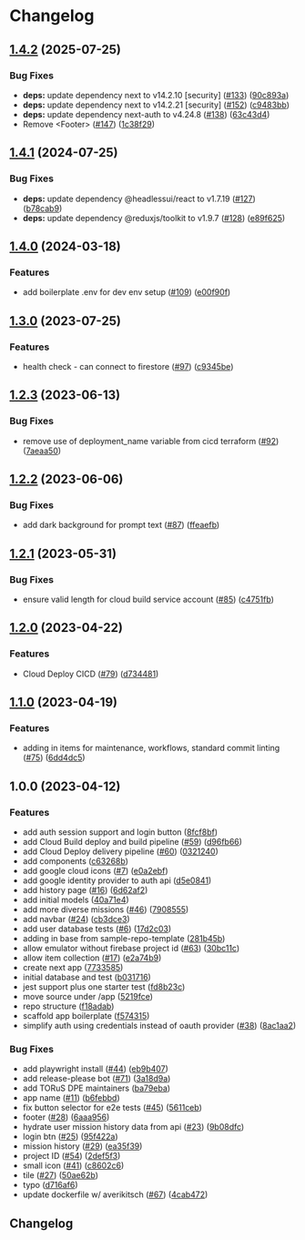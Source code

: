 # Changelog

## [1.4.2](https://github.com/GoogleCloudPlatform/developer-journey-app/compare/v1.4.1...v1.4.2) (2025-07-25)


### Bug Fixes

* **deps:** update dependency next to v14.2.10 [security] ([#133](https://github.com/GoogleCloudPlatform/developer-journey-app/issues/133)) ([90c893a](https://github.com/GoogleCloudPlatform/developer-journey-app/commit/90c893aad06718bc8d043cd3feb219e6f1deb8a0))
* **deps:** update dependency next to v14.2.21 [security] ([#152](https://github.com/GoogleCloudPlatform/developer-journey-app/issues/152)) ([c9483bb](https://github.com/GoogleCloudPlatform/developer-journey-app/commit/c9483bb8ad22a294552ec283b5d2ef352bd3a96f))
* **deps:** update dependency next-auth to v4.24.8 ([#138](https://github.com/GoogleCloudPlatform/developer-journey-app/issues/138)) ([63c43d4](https://github.com/GoogleCloudPlatform/developer-journey-app/commit/63c43d4de9e66a0272ed0c368c6ef5c79c1d6fa3))
* Remove &lt;Footer&gt; ([#147](https://github.com/GoogleCloudPlatform/developer-journey-app/issues/147)) ([1c38f29](https://github.com/GoogleCloudPlatform/developer-journey-app/commit/1c38f2967b4b470558bcc188bde4f6f68eb779f1))

## [1.4.1](https://github.com/GoogleCloudPlatform/developer-journey-app/compare/v1.4.0...v1.4.1) (2024-07-25)


### Bug Fixes

* **deps:** update dependency @headlessui/react to v1.7.19 ([#127](https://github.com/GoogleCloudPlatform/developer-journey-app/issues/127)) ([b78cab9](https://github.com/GoogleCloudPlatform/developer-journey-app/commit/b78cab98116929176a3e785c61a480969fc69747))
* **deps:** update dependency @reduxjs/toolkit to v1.9.7 ([#128](https://github.com/GoogleCloudPlatform/developer-journey-app/issues/128)) ([e89f625](https://github.com/GoogleCloudPlatform/developer-journey-app/commit/e89f6251314b2f19dd021e1bde05dbe60314ae0e))

## [1.4.0](https://github.com/GoogleCloudPlatform/developer-journey-app/compare/v1.3.0...v1.4.0) (2024-03-18)


### Features

* add boilerplate .env for dev env setup ([#109](https://github.com/GoogleCloudPlatform/developer-journey-app/issues/109)) ([e00f90f](https://github.com/GoogleCloudPlatform/developer-journey-app/commit/e00f90fd79cd957d31f752ba209565d24c9c8c74))

## [1.3.0](https://github.com/GoogleCloudPlatform/developer-journey-app/compare/v1.2.3...v1.3.0) (2023-07-25)


### Features

* health check - can connect to firestore ([#97](https://github.com/GoogleCloudPlatform/developer-journey-app/issues/97)) ([c9345be](https://github.com/GoogleCloudPlatform/developer-journey-app/commit/c9345be61ae426f6d15f9727b0402cffb18314dc))

## [1.2.3](https://github.com/GoogleCloudPlatform/developer-journey-app/compare/v1.2.2...v1.2.3) (2023-06-13)


### Bug Fixes

* remove use of deployment_name variable from cicd terraform ([#92](https://github.com/GoogleCloudPlatform/developer-journey-app/issues/92)) ([7aeaa50](https://github.com/GoogleCloudPlatform/developer-journey-app/commit/7aeaa50e96f86135ec5539dcf2e846fd98a8224d))

## [1.2.2](https://github.com/GoogleCloudPlatform/developer-journey-app/compare/v1.2.1...v1.2.2) (2023-06-06)


### Bug Fixes

* add dark background for prompt text ([#87](https://github.com/GoogleCloudPlatform/developer-journey-app/issues/87)) ([ffeaefb](https://github.com/GoogleCloudPlatform/developer-journey-app/commit/ffeaefbfce60bc7cc90e248b3ed4a044fef0c4a0))

## [1.2.1](https://github.com/GoogleCloudPlatform/developer-journey-app/compare/v1.2.0...v1.2.1) (2023-05-31)


### Bug Fixes

* ensure valid length for cloud build service account ([#85](https://github.com/GoogleCloudPlatform/developer-journey-app/issues/85)) ([c4751fb](https://github.com/GoogleCloudPlatform/developer-journey-app/commit/c4751fbea20a80c68a461a08eaecab90c22b20a6))

## [1.2.0](https://github.com/GoogleCloudPlatform/developer-journey-app/compare/v1.1.0...v1.2.0) (2023-04-22)


### Features

* Cloud Deploy CICD  ([#79](https://github.com/GoogleCloudPlatform/developer-journey-app/issues/79)) ([d734481](https://github.com/GoogleCloudPlatform/developer-journey-app/commit/d734481c2943f2357ecf0074f2b6e87fa01d55af))

## [1.1.0](https://github.com/GoogleCloudPlatform/developer-journey-app/compare/v1.0.0...v1.1.0) (2023-04-19)


### Features

* adding in items for maintenance, workflows, standard commit linting ([#75](https://github.com/GoogleCloudPlatform/developer-journey-app/issues/75)) ([6dd4dc5](https://github.com/GoogleCloudPlatform/developer-journey-app/commit/6dd4dc5d56c850c9340fcb105fe16a65c7406275))

## 1.0.0 (2023-04-12)


### Features

* add auth session support and login button ([8fcf8bf](https://github.com/GoogleCloudPlatform/developer-journey-app/commit/8fcf8bf108f0aeaf0113828e69577070df27c7e9))
* add Cloud Build deploy and build pipeline ([#59](https://github.com/GoogleCloudPlatform/developer-journey-app/issues/59)) ([d96fb66](https://github.com/GoogleCloudPlatform/developer-journey-app/commit/d96fb66bdbb6134e8e7a9dc4753daf36e313f129))
* add Cloud Deploy delivery pipeline ([#60](https://github.com/GoogleCloudPlatform/developer-journey-app/issues/60)) ([0321240](https://github.com/GoogleCloudPlatform/developer-journey-app/commit/032124021c9ab78aeb9d7d2ccc0248c3c55ff72f))
* add components ([c63268b](https://github.com/GoogleCloudPlatform/developer-journey-app/commit/c63268b24c8f229a08d03ae9b0d89d46cdd0033c))
* add google cloud icons ([#7](https://github.com/GoogleCloudPlatform/developer-journey-app/issues/7)) ([e0a2ebf](https://github.com/GoogleCloudPlatform/developer-journey-app/commit/e0a2ebfa6e38e61ebd7976d7eb2bc65e959eed49))
* add google identity provider to auth api ([d5e0841](https://github.com/GoogleCloudPlatform/developer-journey-app/commit/d5e0841a66b591f9d3a20ba93174ed4e3cf837fc))
* add history page ([#16](https://github.com/GoogleCloudPlatform/developer-journey-app/issues/16)) ([6d62af2](https://github.com/GoogleCloudPlatform/developer-journey-app/commit/6d62af23afd1199f287d59f799bfb5ecfbc813f2))
* add initial models ([40a71e4](https://github.com/GoogleCloudPlatform/developer-journey-app/commit/40a71e4d2de32f2164322081b4d199e99c1665a6))
* add more diverse missions ([#46](https://github.com/GoogleCloudPlatform/developer-journey-app/issues/46)) ([7908555](https://github.com/GoogleCloudPlatform/developer-journey-app/commit/790855504274d9c1093e13b16f30f7245bbd8bba))
* add navbar ([#24](https://github.com/GoogleCloudPlatform/developer-journey-app/issues/24)) ([cb3dce3](https://github.com/GoogleCloudPlatform/developer-journey-app/commit/cb3dce35d32289616337ec5fcbed460d7d41208f))
* add user database tests ([#6](https://github.com/GoogleCloudPlatform/developer-journey-app/issues/6)) ([17d2c03](https://github.com/GoogleCloudPlatform/developer-journey-app/commit/17d2c031a9bb3c14a6dc3a585e66cafff7deeece))
* adding in base from sample-repo-template ([281b45b](https://github.com/GoogleCloudPlatform/developer-journey-app/commit/281b45b43bf199aed392789eeace814e2e9c47a4))
* allow emulator without firebase project id ([#63](https://github.com/GoogleCloudPlatform/developer-journey-app/issues/63)) ([30bc11c](https://github.com/GoogleCloudPlatform/developer-journey-app/commit/30bc11c3af660ac9a387a395bff8d129bbbc72af))
* allow item collection ([#17](https://github.com/GoogleCloudPlatform/developer-journey-app/issues/17)) ([e2a74b9](https://github.com/GoogleCloudPlatform/developer-journey-app/commit/e2a74b938d3bfdf5f4c070983a676a24f98adb6d))
* create next app ([7733585](https://github.com/GoogleCloudPlatform/developer-journey-app/commit/7733585c9c56df7e13b5dda34846bd731e8e8fc8))
* initial database and test ([b031716](https://github.com/GoogleCloudPlatform/developer-journey-app/commit/b031716cce4f8eaf3bca044c6163c33822ad61d3))
* jest support plus one starter test ([fd8b23c](https://github.com/GoogleCloudPlatform/developer-journey-app/commit/fd8b23c80fd1a1fb33e4ca061bb1a511b3a1701a))
* move source under /app ([5219fce](https://github.com/GoogleCloudPlatform/developer-journey-app/commit/5219fce51557fa489e63ecc2715ee1c9732e3f2d))
* repo structure ([f18adab](https://github.com/GoogleCloudPlatform/developer-journey-app/commit/f18adabeeb43af62f871a98359f8e1699a4f39d4))
* scaffold app boilerplate ([f574315](https://github.com/GoogleCloudPlatform/developer-journey-app/commit/f5743155ca5151d31ae7eef3226e7c190ee28ffb))
* simplify auth using credentials instead of oauth provider ([#38](https://github.com/GoogleCloudPlatform/developer-journey-app/issues/38)) ([8ac1aa2](https://github.com/GoogleCloudPlatform/developer-journey-app/commit/8ac1aa217b0fc5a46c5d606b7d7dfb1b792f034f))


### Bug Fixes

* add playwright install ([#44](https://github.com/GoogleCloudPlatform/developer-journey-app/issues/44)) ([eb9b407](https://github.com/GoogleCloudPlatform/developer-journey-app/commit/eb9b407213a35fb15017af935f56f3d0a840e7b1))
* add release-please bot ([#71](https://github.com/GoogleCloudPlatform/developer-journey-app/issues/71)) ([3a18d9a](https://github.com/GoogleCloudPlatform/developer-journey-app/commit/3a18d9ace96ff705910f06c071631fdc106fc67e))
* add TORuS DPE maintainers ([ba79eba](https://github.com/GoogleCloudPlatform/developer-journey-app/commit/ba79ebaf9672d1dbd87f33ae56540a931c8903a1))
* app name ([#11](https://github.com/GoogleCloudPlatform/developer-journey-app/issues/11)) ([b6febbd](https://github.com/GoogleCloudPlatform/developer-journey-app/commit/b6febbd43a7af51840b1cd32e3bb16843d65d011))
* fix button selector for e2e tests ([#45](https://github.com/GoogleCloudPlatform/developer-journey-app/issues/45)) ([5611ceb](https://github.com/GoogleCloudPlatform/developer-journey-app/commit/5611ceb99c6e88808162f373bda9eb96ad22bf1e))
* footer ([#28](https://github.com/GoogleCloudPlatform/developer-journey-app/issues/28)) ([6aaa956](https://github.com/GoogleCloudPlatform/developer-journey-app/commit/6aaa956e9d016702a77c3cbeef667b5103655a10))
* hydrate user mission history data from api ([#23](https://github.com/GoogleCloudPlatform/developer-journey-app/issues/23)) ([9b08dfc](https://github.com/GoogleCloudPlatform/developer-journey-app/commit/9b08dfc7e77067acfcd7171f445f7bcab21e3226))
* login btn ([#25](https://github.com/GoogleCloudPlatform/developer-journey-app/issues/25)) ([95f422a](https://github.com/GoogleCloudPlatform/developer-journey-app/commit/95f422ac7dc7182ea4ccf6d9e9c48515e63eabae))
* mission history ([#29](https://github.com/GoogleCloudPlatform/developer-journey-app/issues/29)) ([ea35f39](https://github.com/GoogleCloudPlatform/developer-journey-app/commit/ea35f39d929af3af1c5e1b14503b980280fe7f1e))
* project ID ([#54](https://github.com/GoogleCloudPlatform/developer-journey-app/issues/54)) ([2def5f3](https://github.com/GoogleCloudPlatform/developer-journey-app/commit/2def5f35d6d2baaa905f3f18fa8342ef153a8a58))
* small icon ([#41](https://github.com/GoogleCloudPlatform/developer-journey-app/issues/41)) ([c8602c6](https://github.com/GoogleCloudPlatform/developer-journey-app/commit/c8602c61d2367a4360a2d7f48f9aecd4ceb34b73))
* tile ([#27](https://github.com/GoogleCloudPlatform/developer-journey-app/issues/27)) ([50ae62b](https://github.com/GoogleCloudPlatform/developer-journey-app/commit/50ae62ba240299607f91bed4ac39a469f74ce5b7))
* typo ([d716af6](https://github.com/GoogleCloudPlatform/developer-journey-app/commit/d716af6597263643ef5ee08e103976ffa284f800))
* update dockerfile w/ averikitsch ([#67](https://github.com/GoogleCloudPlatform/developer-journey-app/issues/67)) ([4cab472](https://github.com/GoogleCloudPlatform/developer-journey-app/commit/4cab472577e039765072292c3c0d9e57819f5274))

## Changelog
